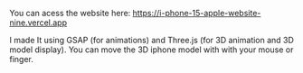 You can acess the website here: https://i-phone-15-apple-website-nine.vercel.app

I made It using GSAP (for animations) and Three.js (for 3D animation and 3D model display).
You can move the 3D iphone model with with your mouse or finger. 
